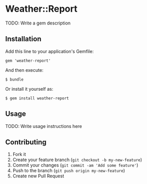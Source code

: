 # Weather::Report

TODO: Write a gem description

## Installation

Add this line to your application's Gemfile:

    gem 'weather-report'

And then execute:

    $ bundle

Or install it yourself as:

    $ gem install weather-report

## Usage

TODO: Write usage instructions here

## Contributing

1. Fork it
2. Create your feature branch (`git checkout -b my-new-feature`)
3. Commit your changes (`git commit -am 'Add some feature'`)
4. Push to the branch (`git push origin my-new-feature`)
5. Create new Pull Request
